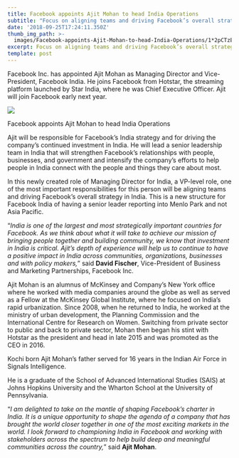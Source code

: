```yaml
---
title: Facebook appoints Ajit Mohan to head India Operations
subtitle: "Focus on aligning teams and driving Facebook’s overall strategy in\_India"
date: '2018-09-25T17:24:11.350Z'
thumb_img_path: >-
  images/Facebook-appoints-Ajit-Mohan-to-head-India-Operations/1*2pCTzEHRz4og-HYPls2izA.jpeg
excerpt: Focus on aligning teams and driving Facebook’s overall strategy in India
template: post
---
```

Facebook Inc. has appointed Ajit Mohan as Managing Director and Vice-President, Facebook India. He joins Facebook from Hotstar, the streaming platform launched by Star India, where he was Chief Executive Officer. Ajit will join Facebook early next year.

![](/images/Facebook-appoints-Ajit-Mohan-to-head-India-Operations/1*2pCTzEHRz4og-HYPls2izA.jpeg)

<figcaption>Facebook appoints Ajit Mohan to head India Operations</figcaption>

Ajit will be responsible for Facebook’s India strategy and for driving the company’s continued investment in India. He will lead a senior leadership team in India that will strengthen Facebook’s relationships with people, businesses, and government and intensify the company’s efforts to help people in India connect with the people and things they care about most.

In this newly created role of Managing Director for India, a VP-level role, one of the most important responsibilities for this person will be aligning teams and driving Facebook’s overall strategy in India. This is a new structure for Facebook India of having a senior leader reporting into Menlo Park and not Asia Pacific.

“*India is one of the largest and most strategically important countries for Facebook. As we think about what it will take to achieve our mission of bringing people together and building community, we know that investment in India is critical. Ajit’s depth of experience will help us to continue to have a positive impact in India across communities, organizations, businesses and with policy makers,*” said **David Fischer**, Vice-President of Business and Marketing Partnerships, Facebook Inc.

Ajit Mohan is an alumnus of McKinsey and Company’s New York office where he worked with media companies around the globe as well as served as a Fellow at the McKinsey Global Institute, where he focused on India’s rapid urbanization. Since 2008, when he returned to India, he worked at the ministry of urban development, the Planning Commission and the International Centre for Research on Women. Switching from private sector to public and back to private sector, Mohan then began his stint with Hotstar as the president and head in late 2015 and was promoted as the CEO in 2016.

Kochi born Ajit Mohan’s father served for 16 years in the Indian Air Force in Signals Intelligence.

He is a graduate of the School of Advanced International Studies (SAIS) at Johns Hopkins University and the Wharton School at the University of Pennsylvania.

“*I am delighted to take on the mantle of shaping Facebook’s charter in India. It is a unique opportunity to shape the agenda of a company that has brought the world closer together in one of the most exciting markets in the world. I look forward to championing India in Facebook and working with stakeholders across the spectrum to help build deep and meaningful communities across the country,*” said **Ajit Mohan**.
